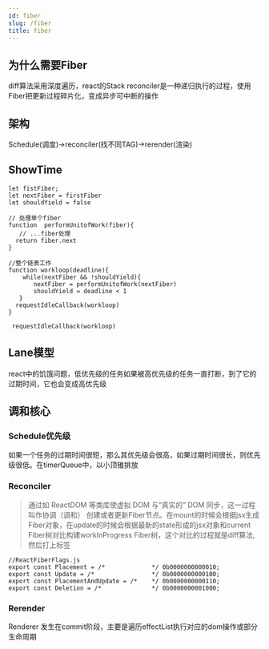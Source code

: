 ```yaml
---
id: fiber
slug: /fiber
title: fiber
---
```


## 为什么需要Fiber
diff算法采用深度遍历，react的Stack reconciler是一种递归执行的过程，使用Fiber把更新过程碎片化，变成异步可中断的操作

## 架构
Schedule(调度)->reconciler(找不同TAG)->rerender(渲染)

## ShowTime
```
let fistFiber;
let nextFiber = firstFiber
let shouldYield = false

// 处理单个fiber
function  performUnitofWork(fiber){
   // ...fiber处理
  return fiber.next
}

//整个链表工作
function workloop(deadline){
    while(nextFiber && !shouldYield){
       nextFiber = performUnitofWork(nextFiber)
       shouldYield = deadline < 1
   }
  requestIdleCallback(workloop)
}

 requestIdleCallback(workloop)

```

## Lane模型
react中的饥饿问题，低优先级的任务如果被高优先级的任务一直打断，到了它的过期时间，它也会变成高优先级


## 调和核心
### Schedule优先级
如果一个任务的过期时间很短，那么其优先级会很高，如果过期时间很长，则优先级很低。在timerQueue中，以小顶锥排放



### Reconciler
> 通过如 ReactDOM 等类库使虚拟 DOM 与“真实的” DOM 同步，这一过程叫作协调（调和）
创建或者更新Fiber节点。在mount的时候会根据jsx生成Fiber对象，在update的时候会根据最新的state形成的jsx对象和current Fiber树对比构建workInProgress Fiber树，这个对比的过程就是diff算法,然后打上标签
```
//ReactFiberFlags.js
export const Placement = /*             */ 0b0000000000010;
export const Update = /*                */ 0b0000000000100;
export const PlacementAndUpdate = /*    */ 0b0000000000110;
export const Deletion = /*              */ 0b0000000001000;

```
### Rerender
Renderer 发生在commit阶段，主要是遍历effectList执行对应的dom操作或部分生命周期